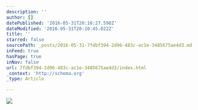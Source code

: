 ```yaml
---
description: ''
author: []
datePublished: '2016-05-31T20:16:27.598Z'
dateModified: '2016-05-31T20:10:45.022Z'
title: ''
starred: false
sourcePath: _posts/2016-05-31-7fdbf394-2d96-483c-ac1e-3485675ae4d3.md
inFeed: true
hasPage: true
inNav: false
url: 7fdbf394-2d96-483c-ac1e-3485675ae4d3/index.html
_context: 'http://schema.org'
_type: Article

---
```

![](https://the-grid-user-content.s3-us-west-2.amazonaws.com/0f4c537b-d7d4-461c-a4d5-dc28373a533e.jpg)